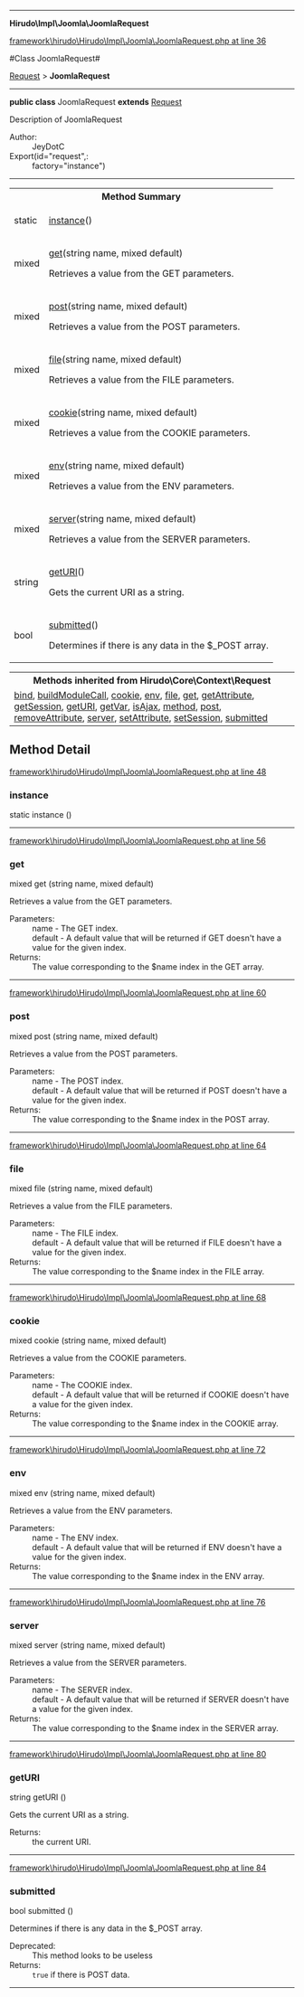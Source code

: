 

- - -

**Hirudo\Impl\Joomla\JoomlaRequest**


<a href="https://github.com/JeyDotC/Hirudo/blob/master/framework/hirudo/Hirudo/Impl/Joomla/JoomlaRequest.php#L36" target='_blank'>framework\hirudo\Hirudo\Impl\Joomla\JoomlaRequest.php at line 36</a>

#Class JoomlaRequest#

<a href="https://github.com/JeyDotC/Hirudo-docs/blob/master/Hirudo/Core/Context/Request.md">Request</a>
 &gt; **JoomlaRequest**




- - -

<p><strong>public  class</strong> <span>JoomlaRequest</span>
<strong>extends</strong> <a href="https://github.com/JeyDotC/Hirudo-docs/blob/master/Hirudo/Core/Context/Request.md">Request</a>

</p>

<div class="comment" id="overview_description"><p>Description of JoomlaRequest</p></div>

<dl>
<dt>Author:</dt>
<dd>JeyDotC</dd>
<dt>Export(id="request",:</dt>
<dd>factory="instance")</dd>
</dl>


<hr />

<table id="summary_method">
<tr><th colspan="2">Method Summary</th></tr>
<tr>
<td><span class='k'>static </span> <span class='nx'></span></td>
<td class="description"><p class="name"><a href="#instance">instance</a>()</p><p class="description"></p></td>
</tr>
<tr>
<td><span class='k'></span> <span class='nx'>mixed</span></td>
<td class="description"><p class="name"><a href="#get">get</a>(string name, mixed default)</p><p class="description">Retrieves a value from the GET parameters.</p></td>
</tr>
<tr>
<td><span class='k'></span> <span class='nx'>mixed</span></td>
<td class="description"><p class="name"><a href="#post">post</a>(string name, mixed default)</p><p class="description">Retrieves a value from the POST parameters.</p></td>
</tr>
<tr>
<td><span class='k'></span> <span class='nx'>mixed</span></td>
<td class="description"><p class="name"><a href="#file">file</a>(string name, mixed default)</p><p class="description">Retrieves a value from the FILE parameters.</p></td>
</tr>
<tr>
<td><span class='k'></span> <span class='nx'>mixed</span></td>
<td class="description"><p class="name"><a href="#cookie">cookie</a>(string name, mixed default)</p><p class="description">Retrieves a value from the COOKIE parameters.</p></td>
</tr>
<tr>
<td><span class='k'></span> <span class='nx'>mixed</span></td>
<td class="description"><p class="name"><a href="#env">env</a>(string name, mixed default)</p><p class="description">Retrieves a value from the ENV parameters.</p></td>
</tr>
<tr>
<td><span class='k'></span> <span class='nx'>mixed</span></td>
<td class="description"><p class="name"><a href="#server">server</a>(string name, mixed default)</p><p class="description">Retrieves a value from the SERVER parameters.</p></td>
</tr>
<tr>
<td><span class='k'></span> <span class='nx'>string</span></td>
<td class="description"><p class="name"><a href="#geturi">getURI</a>()</p><p class="description">Gets the current URI as a string.</p></td>
</tr>
<tr>
<td><span class='k'></span> <span class='nx'>bool</span></td>
<td class="description"><p class="name"><a href="#submitted">submitted</a>()</p><p class="description">Determines if there is any data in the $_POST array.</p></td>
</tr>
</table>

<table class="inherit">
<tr><th colspan="2">Methods inherited from Hirudo\Core\Context\Request</th></tr>
<tr><td><a href="https://github.com/JeyDotC/Hirudo-docs/blob/master/Hirudo/Core/Context/Request.md#bind">bind</a>, <a href="https://github.com/JeyDotC/Hirudo-docs/blob/master/Hirudo/Core/Context/Request.md#buildmodulecall">buildModuleCall</a>, <a href="https://github.com/JeyDotC/Hirudo-docs/blob/master/Hirudo/Core/Context/Request.md#cookie">cookie</a>, <a href="https://github.com/JeyDotC/Hirudo-docs/blob/master/Hirudo/Core/Context/Request.md#env">env</a>, <a href="https://github.com/JeyDotC/Hirudo-docs/blob/master/Hirudo/Core/Context/Request.md#file">file</a>, <a href="https://github.com/JeyDotC/Hirudo-docs/blob/master/Hirudo/Core/Context/Request.md#get">get</a>, <a href="https://github.com/JeyDotC/Hirudo-docs/blob/master/Hirudo/Core/Context/Request.md#getattribute">getAttribute</a>, <a href="https://github.com/JeyDotC/Hirudo-docs/blob/master/Hirudo/Core/Context/Request.md#getsession">getSession</a>, <a href="https://github.com/JeyDotC/Hirudo-docs/blob/master/Hirudo/Core/Context/Request.md#geturi">getURI</a>, <a href="https://github.com/JeyDotC/Hirudo-docs/blob/master/Hirudo/Core/Context/Request.md#getvar">getVar</a>, <a href="https://github.com/JeyDotC/Hirudo-docs/blob/master/Hirudo/Core/Context/Request.md#isajax">isAjax</a>, <a href="https://github.com/JeyDotC/Hirudo-docs/blob/master/Hirudo/Core/Context/Request.md#method">method</a>, <a href="https://github.com/JeyDotC/Hirudo-docs/blob/master/Hirudo/Core/Context/Request.md#post">post</a>, <a href="https://github.com/JeyDotC/Hirudo-docs/blob/master/Hirudo/Core/Context/Request.md#removeattribute">removeAttribute</a>, <a href="https://github.com/JeyDotC/Hirudo-docs/blob/master/Hirudo/Core/Context/Request.md#server">server</a>, <a href="https://github.com/JeyDotC/Hirudo-docs/blob/master/Hirudo/Core/Context/Request.md#setattribute">setAttribute</a>, <a href="https://github.com/JeyDotC/Hirudo-docs/blob/master/Hirudo/Core/Context/Request.md#setsession">setSession</a>, <a href="https://github.com/JeyDotC/Hirudo-docs/blob/master/Hirudo/Core/Context/Request.md#submitted">submitted</a></td></tr></table>

<h2 id="detail_method">Method Detail</h2>

<a href="https://github.com/JeyDotC/Hirudo/blob/master/framework/hirudo/Hirudo/Impl/Joomla/JoomlaRequest.php#L48" target='_blank'>framework\hirudo\Hirudo\Impl\Joomla\JoomlaRequest.php at line 48</a>

<h3 id="instance()">instance</h3>
<span class='k'>static </span> <span class='nx'></span> <span class='nf'>instance</span> ()

<div class="details">
<p></p>
</div>

- - -


<a href="https://github.com/JeyDotC/Hirudo/blob/master/framework/hirudo/Hirudo/Impl/Joomla/JoomlaRequest.php#L56" target='_blank'>framework\hirudo\Hirudo\Impl\Joomla\JoomlaRequest.php at line 56</a>

<h3 id="get()">get</h3>
<span class='k'></span> <span class='nx'>mixed</span> <span class='nf'>get</span> (string name, mixed default)

<div class="details">
<p>Retrieves a value from the GET parameters.</p><dl>
<dt>Parameters:</dt>
<dd>name - The GET index.</dd>
<dd>default - A default value that will be returned if GET doesn't have a value for the given index.</dd>
<dt>Returns:</dt>
<dd>The value corresponding to the $name index in the GET array.</dd>
</dl>

</div>

- - -


<a href="https://github.com/JeyDotC/Hirudo/blob/master/framework/hirudo/Hirudo/Impl/Joomla/JoomlaRequest.php#L60" target='_blank'>framework\hirudo\Hirudo\Impl\Joomla\JoomlaRequest.php at line 60</a>

<h3 id="post()">post</h3>
<span class='k'></span> <span class='nx'>mixed</span> <span class='nf'>post</span> (string name, mixed default)

<div class="details">
<p>Retrieves a value from the POST parameters.</p><dl>
<dt>Parameters:</dt>
<dd>name - The POST index.</dd>
<dd>default - A default value that will be returned if POST doesn't have a value for the given index.</dd>
<dt>Returns:</dt>
<dd>The value corresponding to the $name index in the POST array.</dd>
</dl>

</div>

- - -


<a href="https://github.com/JeyDotC/Hirudo/blob/master/framework/hirudo/Hirudo/Impl/Joomla/JoomlaRequest.php#L64" target='_blank'>framework\hirudo\Hirudo\Impl\Joomla\JoomlaRequest.php at line 64</a>

<h3 id="file()">file</h3>
<span class='k'></span> <span class='nx'>mixed</span> <span class='nf'>file</span> (string name, mixed default)

<div class="details">
<p>Retrieves a value from the FILE parameters.</p><dl>
<dt>Parameters:</dt>
<dd>name - The FILE index.</dd>
<dd>default - A default value that will be returned if FILE doesn't have a value for the given index.</dd>
<dt>Returns:</dt>
<dd>The value corresponding to the $name index in the FILE array.</dd>
</dl>

</div>

- - -


<a href="https://github.com/JeyDotC/Hirudo/blob/master/framework/hirudo/Hirudo/Impl/Joomla/JoomlaRequest.php#L68" target='_blank'>framework\hirudo\Hirudo\Impl\Joomla\JoomlaRequest.php at line 68</a>

<h3 id="cookie()">cookie</h3>
<span class='k'></span> <span class='nx'>mixed</span> <span class='nf'>cookie</span> (string name, mixed default)

<div class="details">
<p>Retrieves a value from the COOKIE parameters.</p><dl>
<dt>Parameters:</dt>
<dd>name - The COOKIE index.</dd>
<dd>default - A default value that will be returned if COOKIE doesn't have a value for the given index.</dd>
<dt>Returns:</dt>
<dd>The value corresponding to the $name index in the COOKIE array.</dd>
</dl>

</div>

- - -


<a href="https://github.com/JeyDotC/Hirudo/blob/master/framework/hirudo/Hirudo/Impl/Joomla/JoomlaRequest.php#L72" target='_blank'>framework\hirudo\Hirudo\Impl\Joomla\JoomlaRequest.php at line 72</a>

<h3 id="env()">env</h3>
<span class='k'></span> <span class='nx'>mixed</span> <span class='nf'>env</span> (string name, mixed default)

<div class="details">
<p>Retrieves a value from the ENV parameters.</p><dl>
<dt>Parameters:</dt>
<dd>name - The ENV index.</dd>
<dd>default - A default value that will be returned if ENV doesn't have a value for the given index.</dd>
<dt>Returns:</dt>
<dd>The value corresponding to the $name index in the ENV array.</dd>
</dl>

</div>

- - -


<a href="https://github.com/JeyDotC/Hirudo/blob/master/framework/hirudo/Hirudo/Impl/Joomla/JoomlaRequest.php#L76" target='_blank'>framework\hirudo\Hirudo\Impl\Joomla\JoomlaRequest.php at line 76</a>

<h3 id="server()">server</h3>
<span class='k'></span> <span class='nx'>mixed</span> <span class='nf'>server</span> (string name, mixed default)

<div class="details">
<p>Retrieves a value from the SERVER parameters.</p><dl>
<dt>Parameters:</dt>
<dd>name - The SERVER index.</dd>
<dd>default - A default value that will be returned if SERVER doesn't have a value for the given index.</dd>
<dt>Returns:</dt>
<dd>The value corresponding to the $name index in the SERVER array.</dd>
</dl>

</div>

- - -


<a href="https://github.com/JeyDotC/Hirudo/blob/master/framework/hirudo/Hirudo/Impl/Joomla/JoomlaRequest.php#L80" target='_blank'>framework\hirudo\Hirudo\Impl\Joomla\JoomlaRequest.php at line 80</a>

<h3 id="getURI()">getURI</h3>
<span class='k'></span> <span class='nx'>string</span> <span class='nf'>getURI</span> ()

<div class="details">
<p>Gets the current URI as a string.</p><dl>
<dt>Returns:</dt>
<dd>the current URI.</dd>
</dl>

</div>

- - -


<a href="https://github.com/JeyDotC/Hirudo/blob/master/framework/hirudo/Hirudo/Impl/Joomla/JoomlaRequest.php#L84" target='_blank'>framework\hirudo\Hirudo\Impl\Joomla\JoomlaRequest.php at line 84</a>

<h3 id="submitted()">submitted</h3>
<span class='k'></span> <span class='nx'>bool</span> <span class='nf'>submitted</span> ()

<div class="details">
<p>Determines if there is any data in the $_POST array.</p><dl>
<dt>Deprecated:</dt>
<dd>This method looks to be useless</dd>
<dt>Returns:</dt>
<dd><code>true</code> if there is POST data.</dd>
</dl>

</div>

- - -

